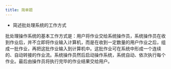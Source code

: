 ```yaml
---
title: 简单题
---
```


- 简述批处理系统的工作方式

批处理操作系统的基本工作方式是：用户将作业交给系统操作员，系统操作员在收到作业后，并不立即将作业输入计算机，而是在收到一定数量的用户作业之后，组成一批作业，再把这批作业输入到计算机中。这批作业可在系统中形成一个连续的、自动转接的作业流。系统操作员然后启动操作系统，系统自动、依次执行每个作业。最后由操作员将执行完毕的作业结果交给用户。